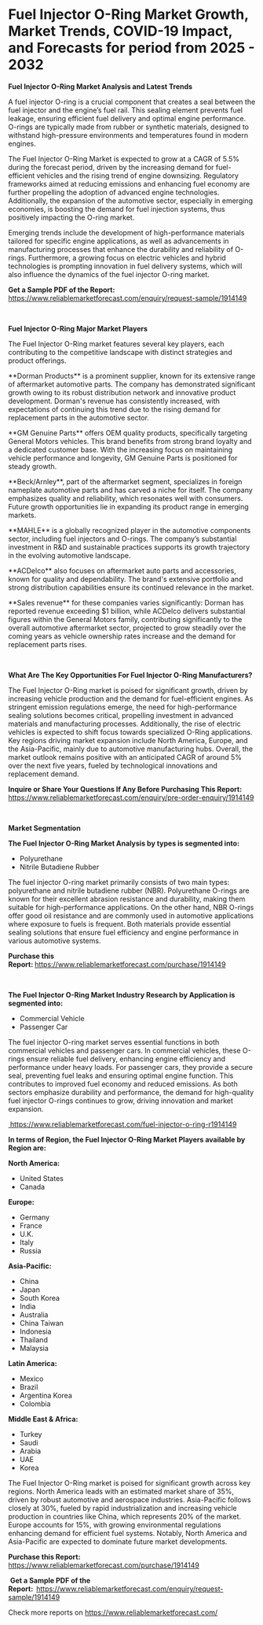 <p><h1>Fuel Injector O-Ring Market Growth, Market Trends, COVID-19 Impact, and Forecasts for period from 2025 - 2032</h1></p><p><strong>Fuel Injector O-Ring Market Analysis and Latest Trends</strong></p>
<p><p>A fuel injector O-ring is a crucial component that creates a seal between the fuel injector and the engine’s fuel rail. This sealing element prevents fuel leakage, ensuring efficient fuel delivery and optimal engine performance. O-rings are typically made from rubber or synthetic materials, designed to withstand high-pressure environments and temperatures found in modern engines.</p><p>The Fuel Injector O-Ring Market is expected to grow at a CAGR of 5.5% during the forecast period, driven by the increasing demand for fuel-efficient vehicles and the rising trend of engine downsizing. Regulatory frameworks aimed at reducing emissions and enhancing fuel economy are further propelling the adoption of advanced engine technologies. Additionally, the expansion of the automotive sector, especially in emerging economies, is boosting the demand for fuel injection systems, thus positively impacting the O-ring market.</p><p>Emerging trends include the development of high-performance materials tailored for specific engine applications, as well as advancements in manufacturing processes that enhance the durability and reliability of O-rings. Furthermore, a growing focus on electric vehicles and hybrid technologies is prompting innovation in fuel delivery systems, which will also influence the dynamics of the fuel injector O-ring market.</p></p>
<p><strong>Get a Sample PDF of the Report:&nbsp;</strong> <a href="https://www.reliablemarketforecast.com/enquiry/request-sample/1914149?utm_campaign=3078&utm_medium=2&utm_source=Github&utm_content=ia&utm_term=03042025&utm_id=fuel-injector-o-ring">https://www.reliablemarketforecast.com/enquiry/request-sample/1914149</a></p>
<p>&nbsp;</p>
<p><strong>Fuel Injector O-Ring Major Market Players</strong></p>
<p><p>The Fuel Injector O-Ring market features several key players, each contributing to the competitive landscape with distinct strategies and product offerings. </p><p>**Dorman Products** is a prominent supplier, known for its extensive range of aftermarket automotive parts. The company has demonstrated significant growth owing to its robust distribution network and innovative product development. Dorman's revenue has consistently increased, with expectations of continuing this trend due to the rising demand for replacement parts in the automotive sector.</p><p>**GM Genuine Parts** offers OEM quality products, specifically targeting General Motors vehicles. This brand benefits from strong brand loyalty and a dedicated customer base. With the increasing focus on maintaining vehicle performance and longevity, GM Genuine Parts is positioned for steady growth.</p><p>**Beck/Arnley**, part of the aftermarket segment, specializes in foreign nameplate automotive parts and has carved a niche for itself. The company emphasizes quality and reliability, which resonates well with consumers. Future growth opportunities lie in expanding its product range in emerging markets.</p><p>**MAHLE** is a globally recognized player in the automotive components sector, including fuel injectors and O-rings. The company’s substantial investment in R&D and sustainable practices supports its growth trajectory in the evolving automotive landscape.</p><p>**ACDelco** also focuses on aftermarket auto parts and accessories, known for quality and dependability. The brand's extensive portfolio and strong distribution capabilities ensure its continued relevance in the market.</p><p>**Sales revenue** for these companies varies significantly: Dorman has reported revenue exceeding $1 billion, while ACDelco delivers substantial figures within the General Motors family, contributing significantly to the overall automotive aftermarket sector, projected to grow steadily over the coming years as vehicle ownership rates increase and the demand for replacement parts rises.</p></p>
<p>&nbsp;</p>
<p><strong>What Are The Key Opportunities For Fuel Injector O-Ring Manufacturers?</strong></p>
<p><p>The Fuel Injector O-Ring market is poised for significant growth, driven by increasing vehicle production and the demand for fuel-efficient engines. As stringent emission regulations emerge, the need for high-performance sealing solutions becomes critical, propelling investment in advanced materials and manufacturing processes. Additionally, the rise of electric vehicles is expected to shift focus towards specialized O-Ring applications. Key regions driving market expansion include North America, Europe, and the Asia-Pacific, mainly due to automotive manufacturing hubs. Overall, the market outlook remains positive with an anticipated CAGR of around 5% over the next five years, fueled by technological innovations and replacement demand.</p></p>
<p><strong>Inquire or Share Your Questions If Any Before Purchasing This Report:</strong> <a href="https://www.reliablemarketforecast.com/enquiry/pre-order-enquiry/1914149?utm_campaign=3078&utm_medium=2&utm_source=Github&utm_content=ia&utm_term=03042025&utm_id=fuel-injector-o-ring">https://www.reliablemarketforecast.com/enquiry/pre-order-enquiry/1914149</a></p>
<p>&nbsp;</p>
<p><strong>Market Segmentation</strong></p>
<p><strong>The Fuel Injector O-Ring Market Analysis by types is segmented into:</strong></p>
<p><ul><li>Polyurethane</li><li>Nitrile Butadiene Rubber</li></ul></p>
<p><p>The fuel injector O-ring market primarily consists of two main types: polyurethane and nitrile butadiene rubber (NBR). Polyurethane O-rings are known for their excellent abrasion resistance and durability, making them suitable for high-performance applications. On the other hand, NBR O-rings offer good oil resistance and are commonly used in automotive applications where exposure to fuels is frequent. Both materials provide essential sealing solutions that ensure fuel efficiency and engine performance in various automotive systems.</p></p>
<p><strong>Purchase this Report:&nbsp;</strong><a href="https://www.reliablemarketforecast.com/purchase/1914149?utm_campaign=3078&utm_medium=2&utm_source=Github&utm_content=ia&utm_term=03042025&utm_id=fuel-injector-o-ring">https://www.reliablemarketforecast.com/purchase/1914149</a></p>
<p>&nbsp;</p>
<p><strong>The Fuel Injector O-Ring Market Industry Research by Application is segmented into:</strong></p>
<p><ul><li>Commercial Vehicle</li><li>Passenger Car</li></ul></p>
<p><p>The fuel injector O-ring market serves essential functions in both commercial vehicles and passenger cars. In commercial vehicles, these O-rings ensure reliable fuel delivery, enhancing engine efficiency and performance under heavy loads. For passenger cars, they provide a secure seal, preventing fuel leaks and ensuring optimal engine function. This contributes to improved fuel economy and reduced emissions. As both sectors emphasize durability and performance, the demand for high-quality fuel injector O-rings continues to grow, driving innovation and market expansion.</p></p>
<p><a href="https://www.reliablemarketforecast.com/fuel-injector-o-ring-r1914149?utm_campaign=3078&utm_medium=2&utm_source=Github&utm_content=ia&utm_term=03042025&utm_id=fuel-injector-o-ring">&nbsp;https://www.reliablemarketforecast.com/fuel-injector-o-ring-r1914149</a></p>
<p><strong>In terms of Region, the Fuel Injector O-Ring Market Players available by Region are:</strong></p>
<p>
    <p> <strong> North America: </strong>
        <ul>
            <li>United States</li>
            <li>Canada</li>
        </ul>
        </p> 
    <p> <strong> Europe: </strong>
        <ul>
            <li>Germany</li>
            <li>France</li>
            <li>U.K.</li>
            <li>Italy</li>
            <li>Russia</li>
        </ul>
        </p> 
    <p> <strong> Asia-Pacific: </strong>
        <ul>
            <li>China</li>
            <li>Japan</li>
            <li>South Korea</li>
            <li>India</li>
            <li>Australia</li>
            <li>China Taiwan</li>
            <li>Indonesia</li>
            <li>Thailand</li>
            <li>Malaysia</li>
        </ul>
        </p> 
    <p> <strong> Latin America: </strong>
        <ul>
            <li>Mexico</li>
            <li>Brazil</li>
            <li>Argentina Korea</li>
            <li>Colombia</li>
        </ul>
        </p> 
    <p> <strong> Middle East & Africa: </strong>
        <ul>
            <li>Turkey</li>
            <li>Saudi</li>
            <li>Arabia</li>
            <li>UAE</li>
            <li>Korea</li>
        </ul>
    </p>
    </p>
<p><p>The Fuel Injector O-Ring market is poised for significant growth across key regions. North America leads with an estimated market share of 35%, driven by robust automotive and aerospace industries. Asia-Pacific follows closely at 30%, fueled by rapid industrialization and increasing vehicle production in countries like China, which represents 20% of the market. Europe accounts for 15%, with growing environmental regulations enhancing demand for efficient fuel systems. Notably, North America and Asia-Pacific are expected to dominate future market developments.</p></p>
<p><strong>Purchase this Report: </strong><a href="https://www.reliablemarketforecast.com/purchase/1914149?utm_campaign=3078&utm_medium=2&utm_source=Github&utm_content=ia&utm_term=03042025&utm_id=fuel-injector-o-ring">https://www.reliablemarketforecast.com/purchase/1914149</a></p>
<p>&nbsp;<strong>Get a Sample PDF of the Report:&nbsp;&nbsp;</strong><a href="https://www.reliablemarketforecast.com/enquiry/request-sample/1914149?utm_campaign=3078&utm_medium=2&utm_source=Github&utm_content=ia&utm_term=03042025&utm_id=fuel-injector-o-ring">https://www.reliablemarketforecast.com/enquiry/request-sample/1914149</a></p>
<p><strong></strong></p>
<p>Check more reports on <a href="https://www.reliablemarketforecast.com/?utm_campaign=3078&utm_medium=2&utm_source=Github&utm_content=ia&utm_term=03042025&utm_id=fuel-injector-o-ring">https://www.reliablemarketforecast.com/</a></p>